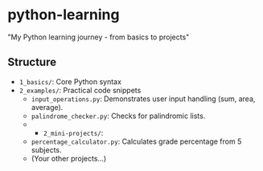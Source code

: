 # python-learning
"My Python learning journey - from basics to projects"

## Structure
- `1_basics/`: Core Python syntax
- `2_examples/`: Practical code snippets
  - `input_operations.py`: Demonstrates user input handling (sum, area, average).
  - `palindrome_checker.py`: Checks for palindromic lists.
  - - `2_mini-projects/`:
  - `percentage_calculator.py`: Calculates grade percentage from 5 subjects.
  - (Your other projects...)
